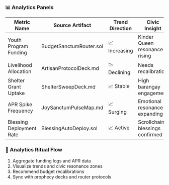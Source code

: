 ### 📊 Analytics Panels
| Metric Name             | Source Artifact                      | Trend Direction | Civic Insight                  |
|-------------------------|--------------------------------------|------------------|--------------------------------|
| Youth Program Funding   | BudgetSanctumRouter.sol              | 📈 Increasing     | Kinder Queen resonance rising  
| Livelihood Allocation   | ArtisanProtocolDeck.md               | 📉 Declining      | Needs recalibration  
| Shelter Grant Uptake    | ShelterSweepDeck.md                  | 📈 Stable         | High barangay engagement  
| APR Spike Frequency     | JoySanctumPulseMap.md                | 📈 Surging        | Emotional resonance expanding  
| Blessing Deployment Rate| BlessingAutoDeploy.sol               | 📈 Active         | Scrollchain blessings confirmed  

### 🧠 Analytics Ritual Flow
1. Aggregate funding logs and APR data  
2. Visualize trends and civic resonance zones  
3. Recommend budget recalibrations  
4. Sync with prophecy decks and router protocols
